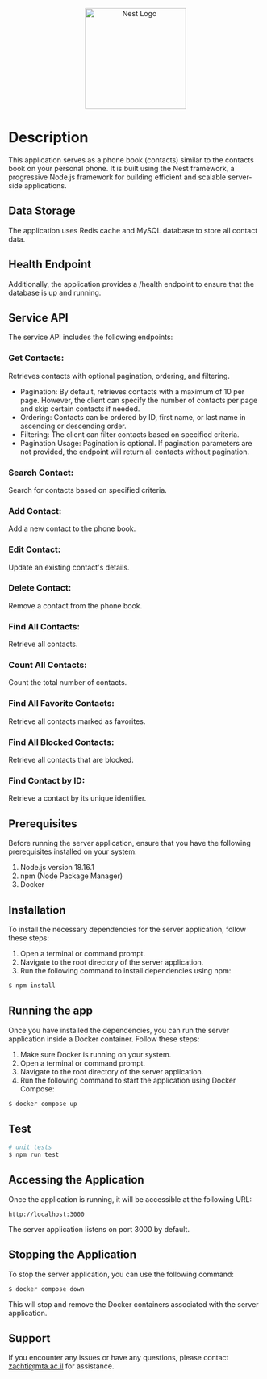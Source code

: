 <p align="center">
  <a href="http://nestjs.com/" target="blank"><img src="https://nestjs.com/img/logo-small.svg" width="200" alt="Nest Logo" /></a>
</p>

[circleci-image]: https://img.shields.io/circleci/build/github/nestjs/nest/master?token=abc123def456
[circleci-url]: https://circleci.com/gh/nestjs/nest

# Description

This application serves as a phone book (contacts) similar to the contacts book on your personal phone.
It is built using the Nest framework, a progressive Node.js framework for building efficient and scalable server-side applications.

## Data Storage

The application uses Redis cache and MySQL database to store all contact data.

## Health Endpoint

Additionally, the application provides a /health endpoint to ensure that the database is up and running.

## Service API

The service API includes the following endpoints:

### Get Contacts:

Retrieves contacts with optional pagination, ordering, and filtering.

* Pagination: By default, retrieves contacts with a maximum of 10 per page. However, the client can specify the number of contacts per page and skip certain contacts if needed.
* Ordering: Contacts can be ordered by ID, first name, or last name in ascending or descending order.
* Filtering: The client can filter contacts based on specified criteria.
* Pagination Usage: Pagination is optional. If pagination parameters are not provided, the endpoint will return all contacts without pagination.

### Search Contact: 
Search for contacts based on specified criteria.

### Add Contact:
Add a new contact to the phone book.

### Edit Contact: 
Update an existing contact's details.

### Delete Contact: 
Remove a contact from the phone book.

### Find All Contacts: 
Retrieve all contacts.

### Count All Contacts: 
Count the total number of contacts.

### Find All Favorite Contacts: 
Retrieve all contacts marked as favorites.

### Find All Blocked Contacts: 
Retrieve all contacts that are blocked.

### Find Contact by ID:
Retrieve a contact by its unique identifier.

## Prerequisites

Before running the server application, ensure that you have the following prerequisites installed on your system:

1. Node.js version 18.16.1
2. npm (Node Package Manager)
3. Docker

## Installation

To install the necessary dependencies for the server application, follow these steps:

1. Open a terminal or command prompt.
2. Navigate to the root directory of the server application.
3. Run the following command to install dependencies using npm:

```bash
$ npm install
```

## Running the app

Once you have installed the dependencies, you can run the server application inside a Docker container. Follow these steps:

1. Make sure Docker is running on your system.
2. Open a terminal or command prompt.
3. Navigate to the root directory of the server application.
4. Run the following command to start the application using Docker Compose:

```bash
$ docker compose up
```

## Test

```bash
# unit tests
$ npm run test
```

## Accessing the Application

Once the application is running, it will be accessible at the following URL:

```
http://localhost:3000
```

The server application listens on port 3000 by default.

## Stopping the Application

To stop the server application, you can use the following command:

```bash 
$ docker compose down
```

This will stop and remove the Docker containers associated with the server application.



## Support
If you encounter any issues or have any questions, please contact zachti@mta.ac.il for assistance.
